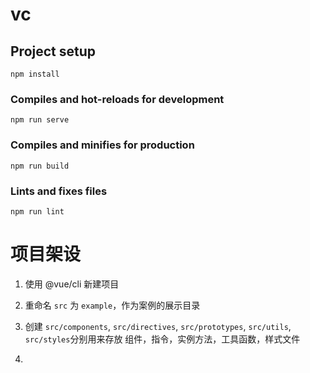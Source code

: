 # vc

## Project setup
```
npm install
```

### Compiles and hot-reloads for development
```
npm run serve
```

### Compiles and minifies for production
```
npm run build
```

### Lints and fixes files
```
npm run lint
```

# 项目架设

1. 使用 @vue/cli 新建项目

2. 重命名 `src` 为 `example`，作为案例的展示目录

3. 创建 `src/components`, `src/directives`, `src/prototypes`, `src/utils`, `src/styles`分别用来存放
组件，指令，实例方法，工具函数，样式文件

4. 
